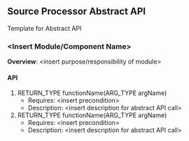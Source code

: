 ## Source Processor Abstract API


Template for Abstract API

### \<Insert Module/Component Name\>
**Overview**: <insert purpose/responsibility of module>
#### API
1. RETURN_TYPE functionName(ARG_TYPE argName)
    * Requires: \<insert precondition\>
    * Description: \<insert description for abstract API call\>
2. RETURN_TYPE functionName(ARG_TYPE argName)
    * Requires: \<insert precondition\>
    * Description: \<insert description for abstract API call\>
    
    
